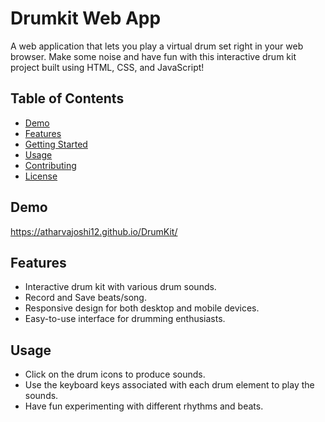 # Drumkit Web App

A web application that lets you play a virtual drum set right in your web browser. Make some noise and have fun with this interactive drum kit project built using HTML, CSS, and JavaScript!

## Table of Contents
- [Demo](#demo)
- [Features](#features)
- [Getting Started](#getting-started)
- [Usage](#usage)
- [Contributing](#contributing)
- [License](#license)

## Demo
https://atharvajoshi12.github.io/DrumKit/

## Features
- Interactive drum kit with various drum sounds.
- Record and Save beats/song.
- Responsive design for both desktop and mobile devices.
- Easy-to-use interface for drumming enthusiasts.

## Usage
- Click on the drum icons to produce sounds.
- Use the keyboard keys associated with each drum element to play the sounds.
- Have fun experimenting with different rhythms and beats.


